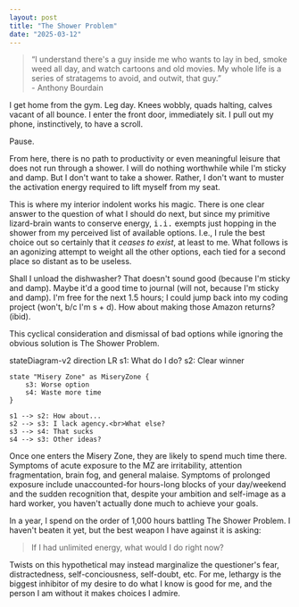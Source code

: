 ```yaml
---
layout: post
title: "The Shower Problem"
date: "2025-03-12"
---
```


<script src="https://cdn.jsdelivr.net/npm/mermaid/dist/mermaid.min.js"></script>
<script>
  document.addEventListener("DOMContentLoaded", function () {
    mermaid.initialize({ 
      startOnLoad: true,
    });
  });
</script>

> “I understand there's a guy inside me who wants to lay in bed, smoke weed all day, and watch cartoons and old movies. My whole life is a series of stratagems to avoid, and outwit, that guy.” <br />- Anthony Bourdain

<!-- My own interior indolent operates with such efficiency and poise that I hardly notice him. Left unchecked, this drags me into mindless brain-tickling that vanishes hours of my day. He is the Great Satan, and I am lucky to have just a few consious tricks/heuristics/mind frames to helpt neutralize him. The Shower Problem is one of them. -->

I get home from the gym. Leg day. Knees wobbly, quads halting, calves vacant of all bounce. I enter the front door, immediately sit. I pull out my phone, instinctively, to have a scroll.

Pause.

From here, there is no path to productivity or even meaningful leisure that does not run through a shower. I will do nothing worthwhile while I'm sticky and damp. But I don't want to take a shower. Rather, I don't want to muster the activation energy required to lift myself from my seat.

This is where my interior indolent works his magic. There is one clear answer to the question of what I should do next, but since my primitive lizard-brain wants to conserve energy, <span style="font-family: monospace;">i.i.</span> exempts just hopping in the shower from my perceived list of available options. I.e., I rule the best choice out so certainly that it _ceases to exist_, at least to me. What follows is an agonizing attempt to weight all the other options, each tied for a second place so distant as to be useless.

Shall I unload the dishwasher? That doesn't sound good (because I'm sticky and damp). Maybe it'd a good time to journal (will not, because I'm sticky and damp). I'm free for the next 1.5 hours; I could jump back into my coding project (won't, b/c I'm s + d). How about making those Amazon returns? (ibid).

This cyclical consideration and dismissal of bad options while ignoring the obvious solution is The Shower Problem.

<div class="mermaid">
stateDiagram-v2
    direction LR
    s1: What do I do?
    s2: Clear winner
    
    state "Misery Zone" as MiseryZone {
        s3: Worse option
        s4: Waste more time
    }
    
    s1 --> s2: How about...
    s2 --> s3: I lack agency.<br>What else?
    s3 --> s4: That sucks
    s4 --> s3: Other ideas?
</div>

Once one enters the Misery Zone, they are likely to spend much time there. Symptoms of acute exposure to the MZ are irritability, attention fragmentation, brain fog, and general malaise. Symptoms of prolonged exposure include unaccounted-for hours-long blocks of your day/weekend and the sudden recognition that, despite your ambition and self-image as a hard worker, you haven't actually done much to achieve your goals.

In a year, I spend on the order of 1,000 hours battling The Shower Problem. I haven't beaten it yet, but the best weapon I have against it is asking:

> If I had unlimited energy, what would I do right now?

Twists on this hypothetical may instead marginalize the questioner's fear, distractedness, self-conciousness, self-doubt, etc. For me, lethargy is the biggest inhibitor of my desire to do what I know is good for me, and the person I am without it makes choices I admire.
